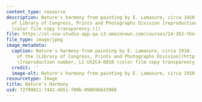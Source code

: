 ```yaml
---
content_type: resource
description: Nature's harmony from painting by E. Lamasure, circa 1910. (Image courtesy
  of Library of Congress, Prints and Photographs Division [reproduction number, LC-USZC4-6018
  (color film copy transparency.)])
file: https://ol-ocw-studio-app-qa.s3.amazonaws.com/courses/24-263-the-nature-of-creativity-fall-2005/72f9981174414b51f00b09869b643968_24-263f05.jpg
file_type: image/jpeg
image_metadata:
  caption: Nature's harmony from painting by E. Lamasure, circa 1910. (Image courtesy
    of the [Library of Congress, Prints and Photographs Division](http://www.loc.gov/rr/print/)
    \[reproduction number, LC-USZC4-6018 (color film copy transparency.)\])
  credit: ''
  image-alt: Nature's harmony from painting by E. Lamasure, circa 1910.
resourcetype: Image
title: Nature's Harmony
uid: 72f99811-7441-4b51-f00b-09869b643968
---
```

